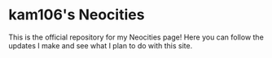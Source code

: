 # kam106's Neocities
This is the official repository for my Neocities page! Here you can follow the updates I make and see what I plan to do with this site.